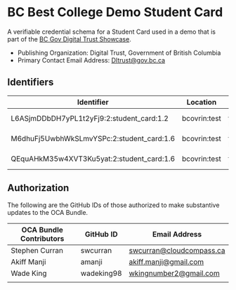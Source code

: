 # BC Best College Demo Student Card

A verifiable credential schema for a Student Card used in a demo that is part of the [BC Gov Digital Trust Showcase](https://digital.gov.bc.ca/digital-trust/showcase/).

- Publishing Organization: Digital Trust, Government of British Columbia
- Primary Contact Email Address: DItrust@gov.bc.ca

## Identifiers

| Identifier                                | Location  | URL                                                   |
| ----------------------------------------- | --------- | ----------------------------------------------------- |
| L6ASjmDDbDH7yPL1t2yFj9:2:student_card:1.2 | bcovrin:test | http://test.bcovrin.vonx.io/browse/domain?page=1&query=L6ASjmDDbDH7yPL1t2yFj9%3A2%3Astudent_card%3A1.2&txn_type=101 |
| M6dhuFj5UwbhWkSLmvYSPc:2:student_card:1.6 | bcovrin:test | http://test.bcovrin.vonx.io/browse/domain?page=1&query=M6dhuFj5UwbhWkSLmvYSPc%3A2%3Astudent_card%3A1.6&txn_type=101 |
| QEquAHkM35w4XVT3Ku5yat:2:student_card:1.6 | bcovrin:test | http://test.bcovrin.vonx.io/browse/domain?page=1&query=QEquAHkM35w4XVT3Ku5yat%3A2%3Astudent_card%3A1.6&txn_type=101 |

## Authorization

The following are the GitHub IDs of those authorized to make substantive updates to the OCA Bundle.

| OCA Bundle Contributors | GitHub ID  | Email Address            |
| ----------------------- | ---------- | ------------------------ |
| Stephen Curran          | swcurran   | swcurran@cloudcompass.ca |
| Akiff Manji             | amanji     | akiff.manji@gmail.com    |
| Wade King               | wadeking98 | wkingnumber2@gmail.com   |
|                         |            |                          |
